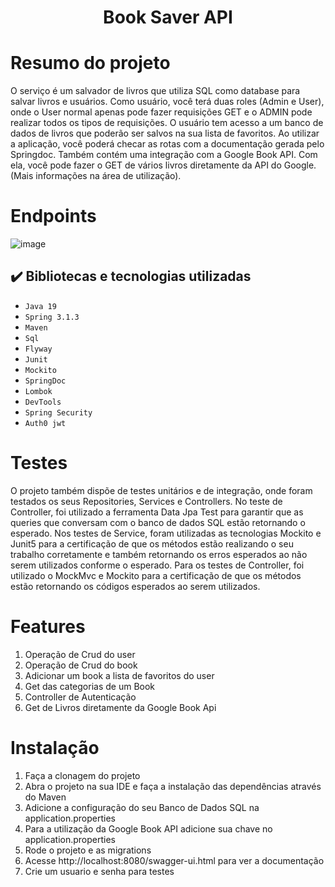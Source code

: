 <h1 align="center"> Book Saver API </h1>

# Resumo do projeto
O serviço é um salvador de livros que utiliza SQL como database para salvar livros e usuários. Como usuário, você terá duas roles (Admin e User), onde o User normal apenas pode fazer requisições GET e o ADMIN pode realizar todos os tipos de requisições. O usuário tem acesso a um banco de dados de livros que poderão ser salvos na sua lista de favoritos. Ao utilizar a aplicação, você poderá checar as rotas com a documentação gerada pelo Springdoc. Também contém uma integração com a Google Book API. Com ela, você pode fazer o GET de vários livros diretamente da API do Google. (Mais informações na área de utilização).

# Endpoints

![image](https://github.com/PedroUchoa/Spring-Book-Api/assets/98981764/8bd5f199-b4e9-4af7-8eb1-7d8eb6c25d41)



## ✔️ Bibliotecas e tecnologias utilizadas

- ``Java 19``
- ``Spring 3.1.3``
- ``Maven``
- ``Sql``
- ``Flyway``
- ``Junit``
- ``Mockito``
- ``SpringDoc``
- ``Lombok``
- ``DevTools``
- ``Spring Security``
- ``Auth0 jwt``

# Testes
O projeto também dispõe de testes unitários e de integração, onde foram testados os seus Repositories, Services e Controllers. No teste de Controller, foi utilizado a ferramenta Data Jpa Test para garantir que as queries que conversam com o banco de dados SQL estão retornando o esperado. Nos testes de Service, foram utilizadas as tecnologias Mockito e Junit5 para a certificação de que os métodos estão realizando o seu trabalho corretamente e também retornando os erros esperados ao não serem utilizados conforme o esperado. Para os testes de Controller, foi utilizado o MockMvc e Mockito para a certificação de que os métodos estão retornando os códigos esperados ao serem utilizados.

# Features 
1. Operação de Crud do user
2. Operação de Crud do book
3. Adicionar um book a lista de favoritos do user
4. Get das categorias de um Book
5. Controller de Autenticação
6. Get de Livros diretamente da Google Book Api

# Instalação
1. Faça a clonagem do projeto
2. Abra o projeto na sua IDE e faça a instalação das dependências através do Maven
3. Adicione a configuração do seu Banco de Dados SQL na application.properties
4. Para a utilização da Google Book API adicione sua chave no application.properties
5. Rode o projeto e as migrations
6. Acesse http://localhost:8080/swagger-ui.html para ver a documentação
7. Crie um usuario e senha para testes
